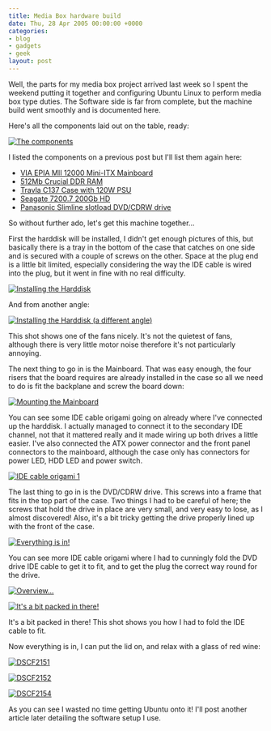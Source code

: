 ```yaml
---
title: Media Box hardware build
date: Thu, 28 Apr 2005 00:00:00 +0000
categories:
- blog
- gadgets
- geek
layout: post
---
```


Well, the parts for my media box project arrived last week so I spent the weekend putting it together and configuring Ubuntu Linux to perform media box type duties.  The Software side is far from complete, but the machine build went smoothly and is documented here.

<!--more-->

Here's all the components laid out on the table, ready:

<a title="Photo Sharing" href="http://www.flickr.com/photos/danbee/11184538/"><img alt="The components" src="http://photos10.flickr.com/11184538_bdbbaffdf8_m.jpg" /></a>

I listed the components on a previous post but I'll list them again here:
<ul>
	<li><a href="http://www.viaembedded.com/product/epia_MII_spec.jsp?motherboardId=202">VIA EPIA MII 12000 Mini-ITX Mainboard</a></li>
	<li><a href="http://www.crucial.com/uk/store/PartSpecs.asp?imodule=CT6464Z40B&cat=RAM">512Mb Crucial DDR RAM</a></li>
	<li><a href="http://206.14.132.88/products/Travla/c137/C137-120.html">Travla C137 Case with 120W PSU</a></li>
	<li><a href="http://www.seagate.com/cda/products/discsales/marketing/detail/0,1081,613,00.html">Seagate 7200.7 200Gb HD</a></li>
	<li><a href="http://www.mini-itx.com/store/?c=5#p2115">Panasonic Slimline slotload DVD/CDRW drive</a></li>
</ul>
So without further ado, let's get this machine together...

<!--nextpage-->

First the harddisk will be installed, I didn't get enough pictures of this, but basically there is a tray in the bottom of the case that catches on one side and is secured with a couple of screws on the other.  Space at the plug end is a little bit limited, especially considering the way the IDE cable is wired into the plug, but it went in fine with no real difficulty.

<a title="Photo Sharing" href="http://www.flickr.com/photos/danbee/11184505/"><img alt="Installing the Harddisk" src="http://photos10.flickr.com/11184505_c8f725e5d9_m.jpg" /></a>

And from another angle:

<a title="Photo Sharing" href="http://www.flickr.com/photos/danbee/11184473/"><img alt="Installing the Harddisk (a different angle)" src="http://photos7.flickr.com/11184473_c36a5e09f2_m.jpg" /></a>

This shot shows one of the fans nicely.  It's not the quietest of fans, although there is very little motor noise therefore it's not particularly annoying.

<!--nextpage-->

The next thing to go in is the Mainboard.  That was easy enough, the four risers that the board requires are already installed in the case so all we need to do is fit the backplane and screw the board down:

<a title="Photo Sharing" href="http://www.flickr.com/photos/danbee/11184840/"><img alt="Mounting the Mainboard" src="http://photos7.flickr.com/11184840_1e539f9759_m.jpg" /></a>

You can see some IDE cable origami going on already where I've connected up the harddisk.  I actually managed to connect it to the secondary IDE channel, not that it mattered really and it made wiring up both drives a little easier.  I've also connected the ATX power connector and the front panel connectors to the mainboard, although the case only has connectors for power LED, HDD LED and power switch.

<a title="Photo Sharing" href="http://www.flickr.com/photos/danbee/11184809/"><img alt="IDE cable origami 1" src="http://photos9.flickr.com/11184809_4a889ccd0e_m.jpg" /></a>

<!--nextpage-->

The last thing to go in is the DVD/CDRW drive.  This screws into a frame that fits in the top part of the case.  Two things I had to be careful of here; the screws that hold the drive in place are very small, and very easy to lose, as I almost discovered! Also, it's a bit tricky getting the drive properly lined up with the front of the case.

<a title="Photo Sharing" href="http://www.flickr.com/photos/danbee/11184784/"><img alt="Everything is in!" src="http://photos8.flickr.com/11184784_cae4378f13_m.jpg" /></a>

You can see more IDE cable origami where I had to cunningly fold the DVD drive IDE cable to get it to fit, and to get the plug the correct way round for the drive.

<a title="Photo Sharing" href="http://www.flickr.com/photos/danbee/11184764/"><img alt="Overview..." src="http://photos6.flickr.com/11184764_cd45edd6db_m.jpg" /></a>

<a title="Photo Sharing" href="http://www.flickr.com/photos/danbee/11184741/"><img alt="It's a bit packed in there!" src="http://photos8.flickr.com/11184741_0e9cbc90c9_m.jpg" /></a>

It's a bit packed in there!  This shot shows you how I had to fold the IDE cable to fit.

<!--nextpage-->

Now everything is in, I can put the lid on, and relax with a glass of red wine:

<a title="Photo Sharing" href="http://www.flickr.com/photos/danbee/11184697/"><img alt="DSCF2151" src="http://photos6.flickr.com/11184697_747b5b96b2_m.jpg" /></a>

<a title="Photo Sharing" href="http://www.flickr.com/photos/danbee/11184655/"><img alt="DSCF2152" src="http://photos7.flickr.com/11184655_ac850809e7_m.jpg" /></a>

<a title="Photo Sharing" href="http://www.flickr.com/photos/danbee/11184598/"><img alt="DSCF2154" src="http://photos10.flickr.com/11184598_d91089f43d_m.jpg" /></a>

As you can see I wasted no time getting Ubuntu onto it!  I'll post another article later detailing the software setup I use.



